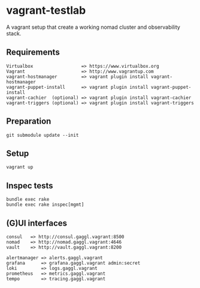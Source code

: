 #  vagrant-testlab

A vagrant setup that create a working nomad cluster and observability stack.

## Requirements
    Virtualbox                  => https://www.virtualbox.org
    Vagrant                     => http://www.vagrantup.com
    vagrant-hostmanager         => vagrant plugin install vagrant-hostmanager
    vagrant-puppet-install      => vagrant plugin install vagrant-puppet-install
    vagrant-cachier  (optional) => vagrant plugin install vagrant-cachier
    vagrant-triggers (optional) => vagrant plugin install vagrant-triggers
    
## Preparation
    git submodule update --init
    
## Setup
    vagrant up

## Inspec tests

    bundle exec rake
    bundle exec rake inspec[mgmt] 

## (G)UI interfaces

    consul   => http://consul.gaggl.vagrant:8500
    nomad    => http://nomad.gaggl.vagrant:4646
    vault    => http://vault.gaggl.vagrant:8200

    alertmanager => alerts.gaggl.vagrant
    grafana      => grafana.gaggl.vagrant admin:secret
    loki         => logs.gaggl.vagrant
    prometheus   => metrics.gaggl.vagrant
    tempo        => tracing.gaggl.vagrant
